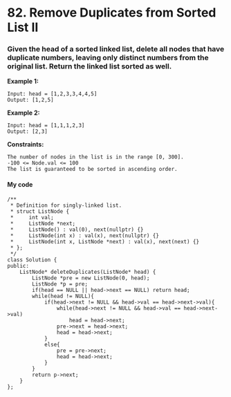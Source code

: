 # 82. Remove Duplicates from Sorted List II
### Given the head of a sorted linked list, delete all nodes that have duplicate numbers, leaving only distinct numbers from the original list. Return the linked list sorted as well.
 

**Example 1:**
```
Input: head = [1,2,3,3,4,4,5]
Output: [1,2,5]
```
**Example 2:**
```
Input: head = [1,1,1,2,3]
Output: [2,3]
```

**Constraints:**
```
The number of nodes in the list is in the range [0, 300].
-100 <= Node.val <= 100
The list is guaranteed to be sorted in ascending order.
```

#### My code
```
/**
 * Definition for singly-linked list.
 * struct ListNode {
 *     int val;
 *     ListNode *next;
 *     ListNode() : val(0), next(nullptr) {}
 *     ListNode(int x) : val(x), next(nullptr) {}
 *     ListNode(int x, ListNode *next) : val(x), next(next) {}
 * };
 */
class Solution {
public:
    ListNode* deleteDuplicates(ListNode* head) {
        ListNode *pre = new ListNode(0, head);
        ListNode *p = pre;
        if(head == NULL || head->next == NULL) return head;
        while(head != NULL){
            if(head->next != NULL && head->val == head->next->val){
                while(head->next != NULL && head->val == head->next->val)
                    head = head->next;
                pre->next = head->next;
                head = head->next;
            }
            else{
                pre = pre->next;
                head = head->next;
            }
        }
        return p->next;
    }
};
```
